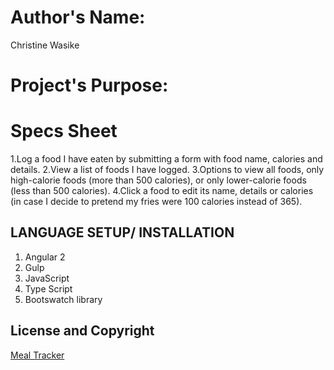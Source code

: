 #
# Author's Name:
 Christine Wasike

# Project's Purpose:

# Specs Sheet
1.Log a food I have eaten by submitting a form with food name, calories and details.
2.View a list of foods I have logged.
3.Options to view all foods, only high-calorie foods (more than 500 calories), or only lower-calorie foods (less than 500 calories).
4.Click a food to edit its name, details or calories (in case I decide to pretend my fries were 100 calories instead of 365).

## LANGUAGE SETUP/ INSTALLATION
   1. Angular 2
   2. Gulp
   3. JavaScript
   4. Type Script
   5. Bootswatch library


## License and Copyright

[Meal Tracker](license)
